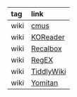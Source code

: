 |tag|link|
|:-|:-|
|wiki|[cmus](https://wiki.gentoo.org/wiki/Cmus)|
|wiki|[KOReader](https://github.com/koreader/koreader/wiki)|
|wiki|[Recalbox](https://wiki.recalbox.com/en/home)|
|wiki|[RegEX](https://github.com/google/re2/wiki/Syntax)|
|wiki|[TiddlyWiki](https://tiddlywiki.com/)|
|wiki|[Yomitan](https://yomitan.wiki/)|